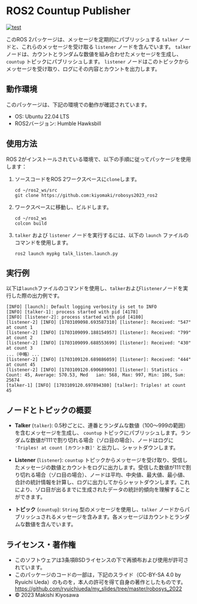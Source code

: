 # ROS2 Countup Publisher

[![test](https://github.com/kiyomaki/roboysys2023_ros2/actions/workflows/test.yml/badge.svg?branch=main)](https://github.com/kiyomaki/roboysys2023_ros2/actions/workflows/test.yml)

このROS 2パッケージは、メッセージを定期的にパブリッシュする `talker` ノードと、これらのメッセージを受け取る `listener` ノードを含んでいます。 `talker` ノードは、カウントとランダムな数値を組み合わせたメッセージを生成し、 `countup` トピックにパブリッシュします。 `listener` ノードはこのトピックからメッセージを受け取り、ログにその内容とカウントを出力します。

## 動作環境

このパッケージは、下記の環境での動作が確認されています。
- OS: Ubuntu 22.04 LTS
- ROS2バージョン: Humble Hawksbill

## 使用方法

ROS 2がインストールされている環境で、以下の手順に従ってパッケージを使用します：

1. ソースコードをROS 2ワークスペースに`clone`します。
   ```
   cd ~/ros2_ws/src
   git clone https://github.com:kiyomaki/robosys2023_ros2
   ```

2. ワークスペースに移動し、ビルドします。
   ```
   cd ~/ros2_ws
   colcon build
   ```

3. `talker` および `listener` ノードを実行するには、以下の `launch` ファイルのコマンドを使用します。
   ```
   ros2 launch mypkg talk_listen.launch.py
   ```

## 実行例
以下は`launch`ファイルのコマンドを使用し、`talker`および`listener`ノードを実行した際の出力例です。
   ```
   [INFO] [launch]: Default logging verbosity is set to INFO
   [INFO] [talker-1]: process started with pid [4178]
   [INFO] [listener-2]: process started with pid [4180]
   [listener-2] [INFO] [1703109098.693587310] [listener]: Received: "547" at count 1
   [listener-2] [INFO] [1703109099.188154957] [listener]: Received: "799" at count 2
   [listener-2] [INFO] [1703109099.688553699] [listener]: Received: "430" at count 3
   ...（中略）...
   [listener-2] [INFO] [1703109120.689886059] [listener]: Received: "444" at count 45
   [listener-2] [INFO] [1703109120.690689903] [listener]: Statistics - Count: 45, Average: 570.53, Med   ian: 568, Max: 997, Min: 106, Sum: 25674
   [talker-1] [INFO] [1703109120.697894380] [talker]: Triples! at count 45

   ```
## ノードとトピックの概要

- **Talker** (`talker`): 0.5秒ごとに、連番とランダムな数値（100〜999の範囲）を含むメッセージを生成し、 `countup` トピックにパブリッシュします。ランダムな数値が111で割り切れる場合（ゾロ目の場合）、ノードはログに `'Triples! at count [カウント数]'` と出力し、シャットダウンします。

- **Listener** (`listener`): `countup` トピックからメッセージを受け取り、受信したメッセージの数値とカウントをログに出力します。受信した数値が111で割り切れる場合（ゾロ目の場合）、ノードは平均、中央値、最大値、最小値、合計の統計情報を計算し、ログに出力してからシャットダウンします。これにより、ゾロ目が出るまでに生成されたデータの統計的傾向を理解することができます。

- **トピック** (`countup`): `String` 型のメッセージを使用し、`talker` ノードからパブリッシュされるメッセージを含みます。各メッセージはカウントとランダムな数値を含んでいます。

## ライセンス・著作権

- このソフトウェアは3条項BSDライセンスの下で再頒布および使用が許可されています。
- このパッケージのコードの一部は，下記のスライド（CC-BY-SA 4.0 by Ryuichi Ueda）のものを，本人の許可を得て自身の著作としたものです。
  https://github.com/ryuichiueda/my_slides/tree/master/robosys_2022
- © 2023 Makishi Kiyosawa
